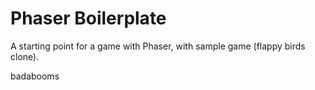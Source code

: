 # Phaser Boilerplate

A starting point for a game with Phaser, with sample game (flappy birds clone).


badabooms